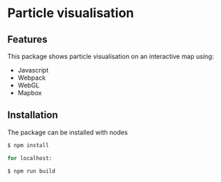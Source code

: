 
Particle visualisation
====================================

## Features
This package shows particle visualisation on an interactive map using:
* Javascript
* Webpack
* WebGL
* Mapbox


## Installation
The package can be installed with nodes

``` bash
$ npm install

for localhost:

$ npm run build
```